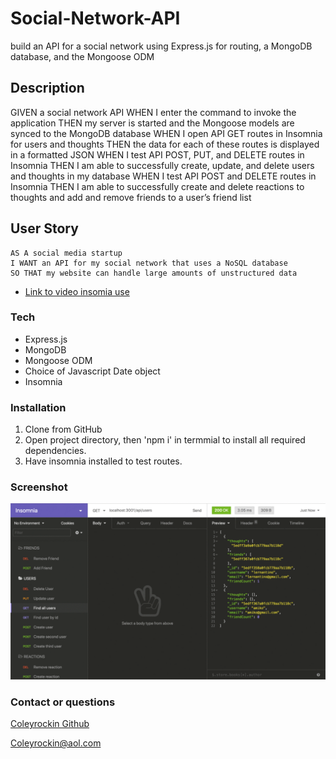 # Social-Network-API
build an API for a social network using Express.js for routing, a MongoDB database, and the Mongoose ODM

## Description
GIVEN a social network API
WHEN I enter the command to invoke the application
THEN my server is started and the Mongoose models are synced to the MongoDB database
WHEN I open API GET routes in Insomnia for users and thoughts
THEN the data for each of these routes is displayed in a formatted JSON
WHEN I test API POST, PUT, and DELETE routes in Insomnia
THEN I am able to successfully create, update, and delete users and thoughts in my database
WHEN I test API POST and DELETE routes in Insomnia
THEN I am able to successfully create and delete reactions to thoughts and add and remove friends to a user’s friend list

## User Story
```
AS A social media startup
I WANT an API for my social network that uses a NoSQL database
SO THAT my website can handle large amounts of unstructured data
```
- [Link to video insomia use]()

### Tech
- Express.js
- MongoDB
- Mongoose ODM
- Choice of Javascript Date object
- Insomnia


### Installation
1. Clone from GitHub
2. Open project directory, then 'npm i' in termmial to install all required dependencies.
3. Have insomnia installed to test routes.


### Screenshot
![img](./assets/img/18-nosql-homework-demo-01.gif)

### Contact or questions
[Coleyrockin Github](https://github.com/coleyrockin)

[Coleyrockin@aol.com](mailto:coleyrockin@aol.com)
